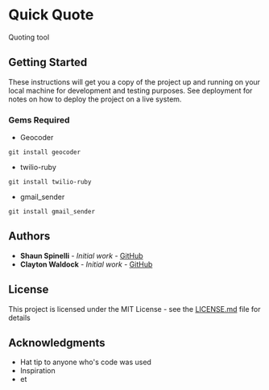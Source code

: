 # Quick Quote

Quoting tool

## Getting Started

These instructions will get you a copy of the project up and running on your local machine for development and testing purposes. See deployment for notes on how to deploy the project on a live system.

### Gems Required

* Geocoder
```
git install geocoder
```
* twilio-ruby
```
git install twilio-ruby
```
* gmail_sender
```
git install gmail_sender
```
## Authors

* **Shaun Spinelli** - *Initial work* - [GitHub](https://github.com/ShaunSpinelli)
* **Clayton Waldock** - *Initial work* - [GitHub](https://github.com/CTWaldock)

## License

This project is licensed under the MIT License - see the [LICENSE.md](LICENSE.md) file for details

## Acknowledgments

* Hat tip to anyone who's code was used
* Inspiration
* et

